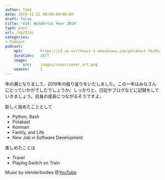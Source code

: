 ```yaml
---
author: Taka
date: 2019-12-22 08:00:59+00:00
draft: false
title: '014: Wonderful Year 2019'
type: post
url: /ep/014/
categories:
- Podcast
podcast:
    mp3:        https://s3.ap-northeast-1.amazonaws.com/potakast.fm/014.m4a
    duration:   1077
    image:
        src:    images/cover/cover_art.png
    season:     1
---
```





年の瀬となりまして、2019年の振り返りをいたしました。この一年はみなさんにとっていかがでしたでしょうか。しっかりと、日記やブログなどに記録をしていきましょう。自身の成長につながるそうですよ。







新しく始めたこととして  
- Python, Bash  
- Potakast  
- Konmari  
- Family, and Life  
- New Job in Software Development







楽しめたことは  
- Travel  
- Playing Switch on Train







Music by slenderbodies @[YouTube](https://www.youtube.com/channel/UCDRGxJ2e4K9eyncdXbFcYhw)



